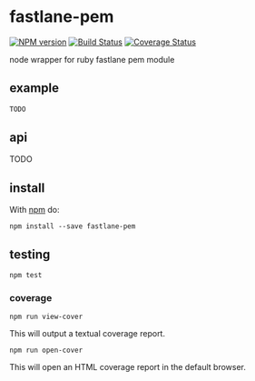 # fastlane-pem

[![NPM version](https://badge.fury.io/js/fastlane-pem.png)](http://badge.fury.io/js/fastlane-pem)
[![Build Status](https://travis-ci.org/Georgette/fastlane-pem.svg?branch=master)](https://travis-ci.org/Georgette/fastlane-pem)
[![Coverage Status](https://coveralls.io/repos/Georgette/fastlane-pem/badge.png?branch=master)](https://coveralls.io/r/Georgette/fastlane-pem?branch=master)

node wrapper for ruby fastlane pem module

## example

```javascript
TODO
```

## api

TODO

## install

With [npm](https://npmjs.org) do:

```
npm install --save fastlane-pem
```

## testing

`npm test`

### coverage

`npm run view-cover`

This will output a textual coverage report.

`npm run open-cover`

This will open an HTML coverage report in the default browser.
